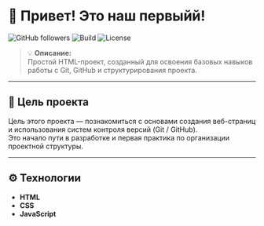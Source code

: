 # 👋 Привет! Это наш первыйй!

![GitHub followers](https://img.shields.io/github/followers/AmirSuleimanov-IS?style=social)
![Build](https://img.shields.io/badge/build-passing-brightgreen)
![License](https://img.shields.io/github/license/AmirSuleimanov-IS/my_first_project)

> 💡 **Описание:**  
Простой HTML-проект, созданный для освоения базовых навыков работы с Git, GitHub и структурирования проекта.

---

## 🧩 Цель проекта 

Цель этого проекта — познакомиться с основами создания веб-страниц и использования систем контроля версий (Git / GitHub).  
Это начало пути в разработке и первая практика по организации проектной структуры.

---

## ⚙️ Технологии

- **HTML**
- **CSS** 
- **JavaScript**
